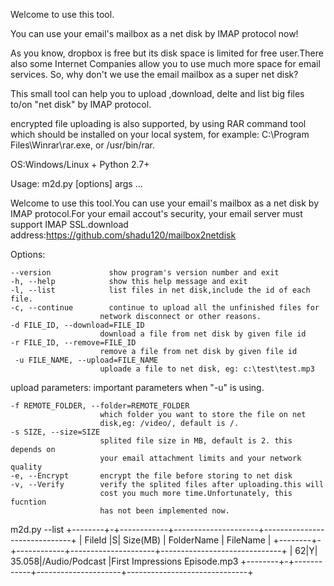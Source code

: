 Welcome to use this  <Mailbox To Netdisk> tool.

You can use your email's mailbox as a net disk by IMAP protocol now!

As you know, dropbox is free but its disk space is limited for free user.There also some Internet Companies allow you to use much more space for email services. So, why don't we use the email mailbox as a super net disk?

This small tool can help you to upload ,download, delte and list big files to/on "net disk" by IMAP protocol.

encrypted file uploading is also supported, by using RAR command tool which should be installed on your local system, for example: C:\Program Files\Winrar\rar.exe, or /usr/bin/rar.


OS:Windows/Linux + Python 2.7+


Usage: m2d.py [options] args ... 

Welcome to use this <Mailbox To Netdisk> tool.You can use your email's mailbox
as a net disk by IMAP protocol.For your email accout's security, your email
server must support IMAP SSL.download
address:https://github.com/shadu120/mailbox2netdisk

Options:

    --version             show program's version number and exit
    -h, --help            show this help message and exit
    -l, --list            list files in net disk,include the id of each file.
    -c, --continue        continue to upload all the unfinished files for
                        network disconnect or other reasons.
    -d FILE_ID, --download=FILE_ID
                        download a file from net disk by given file id
    -r FILE_ID, --remove=FILE_ID
                        remove a file from net disk by given file id
     -u FILE_NAME, --upload=FILE_NAME
                        uploade a file to net disk, eg: c:\test\test.mp3

  upload parameters:
    important parameters when "-u" is using.

    -f REMOTE_FOLDER, --folder=REMOTE_FOLDER
                        which folder you want to store the file on net
                        disk,eg: /video/, default is /.
    -s SIZE, --size=SIZE
                        splited file size in MB, default is 2. this depends on
                        your email attachment limits and your network quality
    -e, --Encrypt       encrypt the file before storing to net disk
    -v, --Verify        verify the splited files after uploading.this will
                        cost you much more time.Unfortunately, this fucntion
                        has not been implemented now.


m2d.py --list
    +--------+-+------------+---------------------+------------------------------+
    | FileId |S|  Size(MB)  |      FolderName     |          FileName            |
    +--------+-+------------+---------------------+------------------------------+
    |      62|Y|      35.058|/Audio/Podcast       |First Impressions Episode.mp3 
    +--------+-+------------+---------------------+------------------------------+


